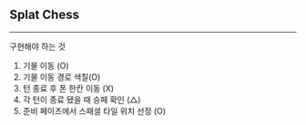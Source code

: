 ## Splat Chess

---

구현해야 하는 것
1. 기물 이동 (O)
2. 기물 이동 경로 색칠(O)
3. 턴 종료 후 폰 한칸 이동 (X)
4. 각 턴이 종료 됐을 때 승패 확인 (△)
5. 준비 페이즈에서 스패셜 타일 위치 선정 (O)
